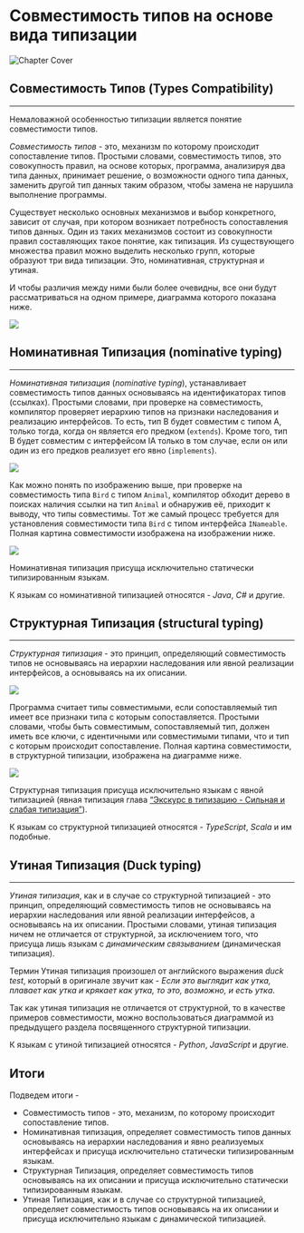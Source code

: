 # Совместимость типов на основе вида типизации
![Chapter Cover](./images/chapter-cover.png)
## Совместимость Типов (Types Compatibility)
________________

Немаловажной особенностью типизации является понятие совместимости типов.

*Совместимость типов* - это, механизм по которому происходит сопоставление типов. Простыми словами, совместимость типов, это совокупность правил, на основе которых, программа, анализируя два типа данных, принимает решение, о возможности одного типа данных, заменить другой тип данных таким образом, чтобы замена не нарушила выполнение программы.

Существует несколько основных механизмов и выбор конкретного, зависит от случая, при котором возникает потребность сопоставления типов данных. Один из таких механизмов состоит из совокупности правил составляющих такое понятие, как типизация. Из существующего множества правил можно выделить несколько групп, которые образуют три вида типизации. Это, номинативная, структурная и утиная.

И чтобы различия между ними были более очевидны, все они будут рассматриваться на одном примере, диаграмма которого показана ниже.

![](./images/nominative-types-shared.png)


## Номинативная Типизация (nominative typing)
________________

*Номинативная типизация* (*nominative typing*), устанавливает совместимость типов данных основываясь на идентификаторах типов (ссылках). Простыми словами, при проверке на совместимость, компилятор проверяет иерархию типов на признаки наследования и реализацию интерфейсов. То есть, тип B будет совместим с типом A, только тогда, когда он является его предком (`extends`). Кроме того, тип B будет совместим с интерфейсом IA только в том случае, если он или один из его предков реализует его явно (`implements`).

![](./images/nominative-types-nominative-principle.png)

Как можно понять по изображению выше, при проверке на совместимость типа `Bird` с типом `Animal`, компилятор обходит дерево в поисках наличия ссылки на тип `Animal` и обнаружив её, приходит к выводу, что типы совместимы. Тот же самый процесс требуется для установления совместимости типа `Bird` с типом интерфейса `INameable`. Полная картина совместимости изображена на изображении ниже.

![](./images/nominative-types-nominative-compatible.png)

Номинативная типизация присуща исключительно статически типизированным языкам.


К языкам со номинативной типизацией относятся - *Java*, *C#* и другие.


## Структурная Типизация (structural typing)
________________

*Структурная типизация* - это принцип, определяющий совместимость типов не основываясь на иерархии наследования или явной реализации интерфейсов, а основываясь на их описании.

![](./images/nominative-types-structural-principle.png)

Программа считает типы совместимыми, если сопоставляемый тип имеет все признаки типа с которым сопоставляется. Простыми словами, чтобы быть совместимым, сопоставляемый тип, должен иметь все ключи, с идентичными или совместимыми типами, что и тип с которым происходит сопоставление. Полная картина совместимости, в структурной типизации, изображена на диаграмме ниже.

![](./images/nominative-types-structural-compatible.png)

Структурная типизация присуща исключительно языкам с явной типизацией (явная типизация глава [“Экскурс в типизацию - Сильная и слабая типизация”]()).


К языкам со структурной типизацией относятся - *TypeScript*, *Scala* и им подобные.


## Утиная Типизация (Duck typing)
________________

*Утиная типизация*, как и в случае со структурной типизацией - это принцип, определяющий совместимость типов не основываясь на иерархии наследования или явной реализации интерфейсов, а основываясь на их описании. Простыми словами, утиная типизация ничем не отличается от структурной, за исключением того, что присуща лишь языкам с *динамическим связыванием* (динамическая типизация).

Термин Утиная типизация произошел от английского выражения *duck test*, который в оригинале звучит как -
*Если это выглядит как утка, плавает как утка и крякает как утка, то это, возможно, и есть утка*.

Так как утиная типизация не отличается от структурной, то в качестве примеров совместимости, можно воспользоваться диаграммой из предыдущего раздела посвященного структурной типизации.


К языкам с утиной типизацией относятся - *Python*, *JavaScript* и другие.


## Итоги

Подведем итоги - 

- Совместимость типов - это, механизм, по которому происходит сопоставление типов.
- Номинативная типизация, определяет совместимость типов данных основываясь на иерархии наследования и явно реализуемых  интерфейсах и присуща исключительно статически типизированным языкам.
- Структурная Типизация, определяет совместимость типов основываясь на их описании и присуща исключительно статически типизированным языкам.
- Утиная Типизация, как и в случае со структурной типизацией, определяет совместимость типов основываясь на их описании и присуща исключительно языкам с динамической типизацией.
